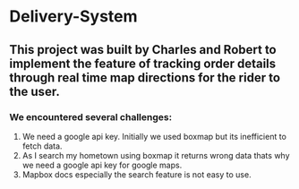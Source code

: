 # Delivery-System
## This project was built by Charles and Robert to implement the feature of tracking order details through real time map directions for the rider to the user.
### We encountered several challenges:
1. We need a google api key. Initially we used boxmap but its inefficient to fetch data.
2. As I search my hometown using boxmap it returns wrong data thats why we need a google api key for google maps.
3. Mapbox docs especially the search feature is not easy to use.
